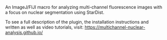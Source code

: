 An ImageJ/FIJI macro for analyzing multi-channel fluorescence images with a focus on nuclear segmentation using StarDist.

To see a full description of the plugin, the installation instructions and written as well as video tutorials, visit: https://multichannel-nuclear-analysis.github.io/

